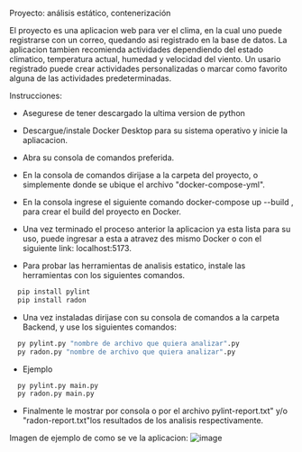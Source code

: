 Proyecto: análisis estático, contenerización

El proyecto es una aplicacion web para ver el clima, en la cual uno puede registrarse con un correo, quedando asi registrado en la base de datos.
La aplicacion tambien recomienda actividades dependiendo del estado climatico, temperatura actual, humedad y velocidad del viento.
Un usario registrado puede crear actividades personalizadas o marcar como favorito alguna de las actividades predeterminadas.

Instrucciones:

- Asegurese de tener descargado la ultima version de python

- Descargue/instale Docker Desktop para su sistema operativo y inicie la apliacacion.

- Abra su consola de comandos preferida.

- En la consola de comandos dirijase a la carpeta del proyecto, o simplemente donde se ubique el archivo "docker-compose-yml".

- En la consola ingrese el siguiente comando docker-compose up --build , para crear el build del proyecto en Docker.

- Una vez terminado el proceso anterior la aplicacion ya esta lista para su uso, puede ingresar a esta a atravez des mismo Docker o con el siguiente link: localhost:5173.

- Para probar las herramientas de analisis estatico, instale las herramientas con los siguientes comandos.

```bash
  pip install pylint
  pip install radon
```

- Una vez instaladas dirijase con su consola de comandos a la carpeta Backend, y use los siguientes comandos:

```bash
  py pylint.py "nombre de archivo que quiera analizar".py
  py radon.py "nombre de archivo que quiera analizar".py
```

- Ejemplo

```bash
  py pylint.py main.py
  py radon.py main.py
```

- Finalmente le mostrar por consola o por el archivo pylint-report.txt" y/o "radon-report.txt"los resultados de los analisis respectivamente.

Imagen de ejemplo de como se ve la aplicacion:
![image](https://github.com/user-attachments/assets/e7d1aae1-1979-47b8-869c-fb8c014c3c33)
